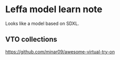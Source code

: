 # Leffa model learn note

Looks like a model based on SDXL. 



## VTO collections

https://github.com/minar09/awesome-virtual-try-on